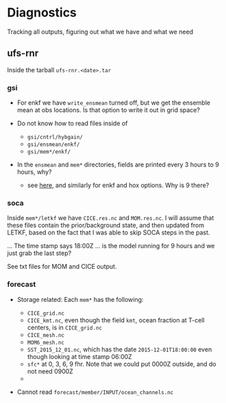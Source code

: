 # Diagnostics

Tracking all outputs, figuring out what we have and what we need

## ufs-rnr

Inside the tarball `ufs-rnr.<date>.tar`

### gsi

- For enkf we have `write_ensmean` turned off, but we get the ensemble mean at
  obs locations. Is that option to write it out in grid space?

- Do not know how to read files inside of
    - `gsi/cntrl/hybgain/`
    - `gsi/ensmean/enkf/`
    - `gsi/mem*/enkf/`


- In the `ensmean` and `mem*` directories, fields are printed every 3 hours to 9
  hours, why?
    - see
      [here](https://github.com/NOAA-PSL/UFS-RNR/blob/918cb4a1767d677e89bdce9d208a206d06814e15/parm/gsi/gsi.C96.gefs_v13_reanalysis.yaml#L130),
      and similarly for enkf and hox options. Why is 9 there?


### soca

Inside `mem*/letkf` we have `CICE.res.nc` and `MOM.res.nc`. I will assume that
these files contain the prior/background state, and then updated from LETKF, based
on the fact that I was able to skip SOCA steps in the past.

... The time stamp says 18:00Z ... is the model running for 9 hours and we
just grab the last step?

See txt files for MOM and CICE output.



### forecast

- Storage related: Each `mem*` has the following:
    - `CICE_grid.nc`
    - `CICE_kmt.nc`, even though the field `kmt`, ocean fraction at T-cell
      centers, is in `CICE_grid.nc`
    - `CICE_mesh.nc`
    - `MOM6_mesh.nc`
    - `SST_2015_12_01.nc`, which has the date `2015-12-01T18:00:00` even though
      looking at  time stamp 06:00Z 
    - `sfc*` at 0, 3, 6, 9 fhr. Note that we could put 0000Z outside, and do not
      need 0900Z
    - 

- Cannot read `forecast/member/INPUT/ocean_channels.nc`
